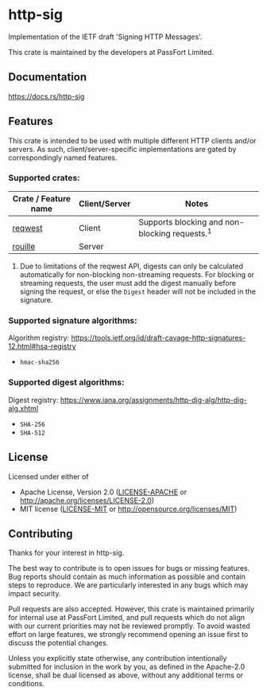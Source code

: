 # http-sig

Implementation of the IETF draft 'Signing HTTP Messages'.

This crate is maintained by the developers at PassFort Limited.

## Documentation

https://docs.rs/http-sig

## Features

This crate is intended to be used with multiple different HTTP clients and/or servers.
As such, client/server-specific implementations are gated by correspondingly named
features.

### Supported crates:

| Crate / Feature name                              | Client/Server | Notes                                                         |
| ------------------------------------------------- | ------------- | ------------------------------------------------------------- |
| [reqwest](https://crates.io/crates/reqwest)       | Client        | Supports blocking and non-blocking requests.<sup>1</sup>      |
| [rouille](https://crates.io/crates/rouille)       | Server        |                                                               |

1. Due to limitations of the reqwest API, digests can only be calculated automatically for non-blocking non-streaming requests. For
   blocking or streaming requests, the user must add the digest manually before signing the request, or else the `Digest` header will
   not be included in the signature.

### Supported signature algorithms:

Algorithm registry: https://tools.ietf.org/id/draft-cavage-http-signatures-12.html#hsa-registry

- `hmac-sha256`

### Supported digest algorithms:

Digest registry: https://www.iana.org/assignments/http-dig-alg/http-dig-alg.xhtml

- `SHA-256`
- `SHA-512`

## License

Licensed under either of

- Apache License, Version 2.0 ([LICENSE-APACHE](LICENSE-APACHE) or http://apache.org/licenses/LICENSE-2.0)
- MIT license ([LICENSE-MIT](LICENSE-MIT) or http://opensource.org/licenses/MIT)

## Contributing

Thanks for your interest in http-sig.

The best way to contribute is to open issues for bugs or missing features. Bug reports
should contain as much information as possible and contain steps to reproduce. We are
particularly interested in any bugs which may impact security.

Pull requests are also accepted. However, this crate is maintained primarily for
internal use at PassFort Limited, and pull requests which do not align with our current
priorities may not be reviewed promptly. To avoid wasted effort on large features, we
strongly recommend opening an issue first to discuss the potential changes.

Unless you explicitly state otherwise, any contribution intentionally submitted
for inclusion in the work by you, as defined in the Apache-2.0 license, shall
be dual licensed as above, without any additional terms or conditions.
